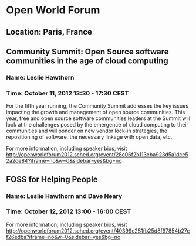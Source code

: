 # Open World Forum
## Location: Paris, France


## Community Summit: Open Source software communities in the age of cloud computing
### Name: Leslie Hawthorn
### Time: October 11, 2012 13:30 - 17:30 CEST

For the fifth year running, the Community Summit addresses the key issues impacting the growth and management of open source communities. This year, free and open source software communities leaders at the Summit will look at the challenges posed by the emergence of cloud computing to their communities and will ponder on new vendor lock-in strategies, the repositioning of software, the necessary linkage with open data, etc.

For more information, including speaker bios, visit http://openworldforum2012.sched.org/event/28c06f2b113eba923d5a1dce52a2de84?iframe=no&w=0&sidebar=yes&bg=no


## FOSS for Helping People
### Name: Leslie Hawthorn and Dave Neary
### Time: October 12, 2012 13:00 - 16:00 CEST

For more information, including speaker bios, visit http://openworldforum2012.sched.org/event/40399c281fb25d8f97854b27cf26edba?iframe=no&w=0&sidebar=yes&bg=no

